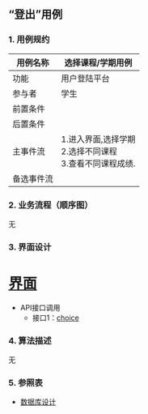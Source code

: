## “登出”用例

### 1. 用例规约

用例名称 | 选择课程/学期用例
---|---
功能 | 用户登陆平台
参与者 | 学生
前置条件 | 
后置条件 | 
主事件流 | 1.进入界面,选择学期<br>2.选择不同课程<br>3.查看不同课程成绩.
备选事件流 | 

### 2. 业务流程（顺序图）
无

### 3. 界面设计
# [界面](https://mousezz.github.io/is_analysis/test6/Ui/index.html)
- API接口调用
    - 接口1：[choice](../Interface/choices.md)

### 4. 算法描述
无
 

### 5. 参照表
- [数据库设计](../Database.md)
